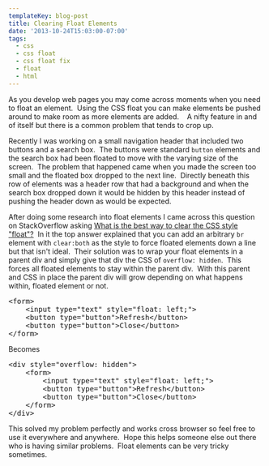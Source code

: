 ```yaml
---
templateKey: blog-post
title: Clearing Float Elements
date: '2013-10-24T15:03:00-07:00'
tags:
  - css
  - css float
  - css float fix
  - float
  - html
---
```

As you develop web pages you may come across moments when you need to float an element.  Using the CSS float you can make elements be pushed around to make room as more elements are added.    A nifty feature in and of itself but there is a common problem that tends to crop up.

Recently I was working on a small navigation header that included two buttons and a search box.  The buttons were standard <code>button</code> elements and the search box had been floated to move with the varying size of the screen.  The problem that happened came when you made the screen too small and the floated box dropped to the next line.  Directly beneath this row of elements was a header row that had a background and when the search box dropped down it would be hidden by this header instead of pushing the header down as would be expected.

After doing some research into float elements I came across this question on StackOverflow asking <a href="http://stackoverflow.com/q/490184/575985" target="_blank">What is the best way to clear the CSS style "float"?</a>  In it the top answer explained that you can add an arbitrary <code>br</code> element with <code>clear:both</code> as the style to force floated elements down a line but that isn't ideal.  Their solution was to wrap your float elements in a parent div and simply give that div the CSS of <code>overflow: hidden</code>.  This forces all floated elements to stay within the parent div.  With this parent and CSS in place the parent div will grow depending on what happens within, floated element or not.
<pre class="lang:default decode:true ">&lt;form&gt;
    &lt;input type="text" style="float: left;"&gt;
    &lt;button type="button"&gt;Refresh&lt;/button&gt;
    &lt;button type="button"&gt;Close&lt;/button&gt;
&lt;/form&gt;</pre>
Becomes
<pre class="lang:default decode:true ">&lt;div style="overflow: hidden"&gt;
    &lt;form&gt;
        &lt;input type="text" style="float: left;"&gt;
        &lt;button type="button"&gt;Refresh&lt;/button&gt;
        &lt;button type="button"&gt;Close&lt;/button&gt;
    &lt;/form&gt;
&lt;/div&gt;</pre>
This solved my problem perfectly and works cross browser so feel free to use it everywhere and anywhere.  Hope this helps someone else out there who is having similar problems.  Float elements can be very tricky sometimes.
